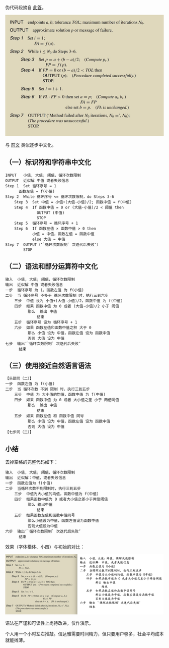 伪代码段摘自 [此答](https://www.zhihu.com/question/500406718/answer/4048091769)。

![算法](../assets/2024-10-02-伪代码-算法1.jpg)

与 [前文](https://zhuanlan.zhihu.com/p/343234177) 类似逐步中文化。

## （一）标识符和字符串中文化

```
INPUT   小值, 大值; 阈值，循环次数限制
OUTPUT  近似解 中值 或者失败信息
Step 1  Set 循环序号 = 1
      函数左值 = f(小值)
Step 2  While 循环序号 <= 循环次数限制，do Steps 3-6
    Step 3  Set 中值 = 小值+(大值-小值)/2; 函数中值 = f(中值)
    Step 4  If 函数中值 = 0 or (大值-小值)/2 < 阈值 then 
              OUTPUT (中值)
              STOP
    Step 5  循环序号 = 循环序号 + 1
    Step 6  If 函数左值 × 函数中值 > 0 then
            小值 = 中值，函数左值 = 函数中值
            else 大值 = 中值
Step 7  OUTPUT（‘`循环次数限制` 次迭代后失败’）
        STOP
```

## （二）语法和部分运算符中文化

```
输入  小值, 大值; 阈值，循环次数限制
输出  近似解 中值 或者失败信息
一步  循环序号 为 1，函数左值 为 f(小值)
二步  当 循环序号 不多于 循环次数限制 时，执行三到六步
    三步  中值 设为 小值+(大值-小值)/2，函数中值 为 f(中值)
    四步  如果 函数中值 为 0 或者 (大值-小值)/2 小于 阈值    
          那么  输出 中值
              结束
    五步  循环序号 设为 循环序号 + 1
    六步  如果 函数左值和函数中值之积 大于 0
          那么 小值 设为 中值，函数左值 设为 函数中值
          否则 大值 设为 中值
七步  输出‘`循环次数限制` 次迭代后失败’
      结束
```

## （三）使用接近自然语言语法

```
【头部同（二）】
一步  函数左值 为 f(小值)
二步  当 循环次数 不到 限制 时，执行三到五步
    三步  中值 为 大小值的均值，函数中值 为 f(中值)
    四步  如果 函数中值 为 0 或者 大小值之差 小于 两倍阈值
          那么  输出 中值
              结束
    五步  如果 函数左值 和 函数中值 同号
          那么 小值 设为 中值，函数左值 设为 函数中值
          否则 大值 设为 中值
【七步同（二）】
```

## 小结

去掉空格的完整代码如下：

```
输入  小值, 大值; 阈值，循环次数限制
输出  近似解：中值，或者失败信息
一步  函数左值为 f(小值)
二步  当循环次数不到限制时，执行三到五步
    三步  中值为大小值的均值，函数中值为 f(中值)
    四步  如果函数中值为 0 或者大小值之差小于两倍阈值
          那么 输出中值
              结束
    五步  如果函数左值和函数中值同号
          那么小值设为中值，函数左值设为函数中值
          否则大值设为中值
六步  输出‘`循环次数限制` 次迭代后失败’
      结束
```

效果（字体楷体、小四）与初始的对比：

![算法](../assets/2024-10-02-伪代码中文化.png)

语法在严谨和可读性上尚待改进，仅作演示。

个人用一个小时左右推敲。信达雅需要时间精力，但只要用户够多，社会平均成本就能摊薄。